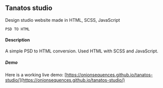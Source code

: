 ## Tanatos studio

Design studio website made in HTML, SCSS, JavaScript

`PSD TO HTML`

#### Description

A simple PSD to HTML conversion. Used HTML with SCSS and JavaScript.

##### Demo

Here is a working live demo: [https://onionsequences.github.io/tanatos-studio/](https://onionsequences.github.io/tanatos-studio/)
